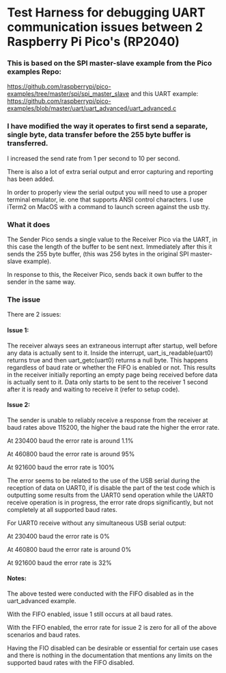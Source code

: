 # Test Harness for debugging UART communication issues between 2 Raspberry Pi Pico's (RP2040)

### This is based on the SPI master-slave example from the Pico examples Repo:
https://github.com/raspberrypi/pico-examples/tree/master/spi/spi_master_slave
and this UART example:
https://github.com/raspberrypi/pico-examples/blob/master/uart/uart_advanced/uart_advanced.c


### I have modified the way it operates to first send a separate, single byte, data transfer before the 255 byte buffer is transferred.
I increased the send rate from 1 per second to 10 per second.

There is also a lot of extra serial output and error capturing and reporting has been added.

In order to properly view the serial output you will need to use a proper terminal emulator, ie. one that supports ANSI control characters. I use iTerm2 on MacOS with a command to launch screen against the usb tty.

### What it does
The Sender Pico sends a single value to the Receiver Pico via the UART, in this case the length of the buffer to be sent next.
Immediately after this it sends the 255 byte buffer, (this was 256 bytes in the original SPI master-slave example).

In response to this, the Receiver Pico, sends back it own buffer to the sender in the same way.


### The issue

There are 2 issues:

#### Issue 1:
The receiver always sees an extraneous interrupt after startup, well before any data is actually sent to it. Inside the interrupt, uart_is_readable(uart0) returns true and then uart_getc(uart0) returns a null byte. This happens regardless of baud rate or whether the FIFO is enabled or not.
This results in the receiver initially reporting an empty page being received before data is actually sent to it.
Data only starts to be sent to the receiver 1 second after it is ready and waiting to receive it (refer to setup code).

#### Issue 2:
The sender is unable to reliably receive a response from the receiver at baud rates above 115200, the higher the baud rate the higher the error rate.

At 230400 baud the error rate is around 1.1%

At 460800 baud the error rate is around 95%

At 921600 baud the error rate is 100%

The error seems to be related to the use of the USB serial during the reception of data on UART0, if is disable the part of the test code which is outputting some results from the UART0 send operation while the UART0 receive operation is in progress, the error rate drops significantly, but not completely at all supported baud rates.

For UART0 receive without any simultaneous USB serial output:

At 230400 baud the error rate is 0%

At 460800 baud the error rate is around 0%

At 921600 baud the error rate is 32%

#### Notes:

The above tested were conducted with the FIFO disabled as in the uart_advanced example.

With the FIFO enabled, issue 1 still occurs at all baud rates.

With the FIFO enabled, the error rate for issue 2 is zero for all of the above scenarios and baud rates.

Having the FIO disabled can be desirable or essential for certain use cases and there is nothing in the documentation that mentions any limits on the supported baud rates with the FIFO disabled.
